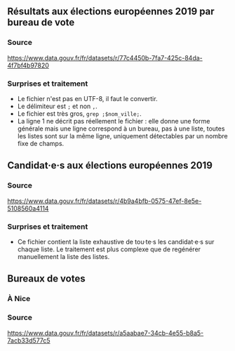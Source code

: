 ## Résultats aux élections européennes 2019 par bureau de vote

### Source

https://www.data.gouv.fr/fr/datasets/r/77c4450b-7fa7-425c-84da-4f7bf4b97820

### Surprises et traitement

- Le fichier n'est pas en UTF-8, il faut le convertir.
- Le délimiteur est `;` et non `,`.
- Le fichier est très gros, `grep ;$nom_ville;`.
- La ligne 1 ne décrit pas réellement le fichier : elle donne une forme générale mais une ligne correspond à un bureau, pas à une liste, toutes les listes sont sur la même ligne, uniquement détectables par un nombre fixe de champs.


## Candidat·e·s aux élections européennes 2019

### Source

https://www.data.gouv.fr/fr/datasets/r/4b9a4bfb-0575-47ef-8e5e-5108560a4114

### Surprises et traitement

- Ce fichier contient la liste exhaustive de tou·te·s les candidat·e·s sur chaque liste. Le traitement est plus complexe que de regénérer manuellement la liste des listes.


## Bureaux de votes

### À Nice

### Source

https://www.data.gouv.fr/fr/datasets/r/a5aabae7-34cb-4e55-b8a5-7acb33d577c5
